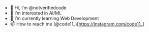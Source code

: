 - 👋 Hi, I’m @notverifiedcode
- 👀 I’m interested in AI/ML
- 🌱 I’m currently learning Web Development
- 📫 How to reach me (@code11_)[https://instagram.com/code11_]

<!---
notverifiedcode/notverifiedcode is a ✨ special ✨ repository because its `README.md` (this file) appears on your GitHub profile.
You can click the Preview link to take a look at your changes.
--->
